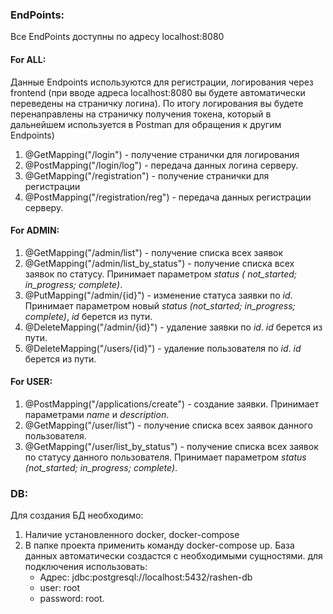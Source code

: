 ### EndPoints:

Все EndPoints доступны по адресу localhost:8080

#### For ALL:

Данные Endpoints используются для регистрации, логирования через frontend (при вводе адреса localhost:8080
вы будете автоматически переведены на страничку логина).
По итогу логирования вы будете перенаправлены на страничку получения токена, который
в дальнейшем используется в Postman для обращения к другим Endpoints)

1. @GetMapping("/login") - получение странички для логирования
2. @PostMapping("/login/log") - передача данных логина серверу.
3. @GetMapping("/registration") - получение странички для регистрации
4. @PostMapping("/registration/reg") - передача данных регистрации серверу.

#### For ADMIN:

1. @GetMapping("/admin/list") - получение списка всех заявок
2. @GetMapping("/admin/list_by_status") - получение списка всех заявок по статусу. Принимает параметром *status (
   not_started; in_progress; complete)*.
3. @PutMapping("/admin/{id}") - изменение статуса заявки по *id*. Принимает параметром новый *status (not_started;
   in_progress; complete)*, *id* берется из пути.
4. @DeleteMapping("/admin/{id}") - удаление заявки по *id*. *id* берется из пути.
5. @DeleteMapping("/users/{id}") - удаление пользователя по *id*. *id* берется из пути.

#### For USER:

1. @PostMapping("/applications/create") - создание заявки. Принимает параметрами *name* и *description*.
2. @GetMapping("/user/list") - получение списка всех заявок данного пользователя.
3. @GetMapping("/user/list_by_status") - получение списка всех заявок по статусу данного пользователя. Принимает
   параметром *status (not_started; in_progress; complete)*.

### DB:

Для создания БД необходимо:

1. Наличие установленного docker, docker-compose
2. В папке проекта применить команду docker-compose up. База данных автоматически создастся с необходимыми сущностями.
   для подключения использовать:
    - Адрес: jdbc:postgresql://localhost:5432/rashen-db
    - user: root
    - password: root.

